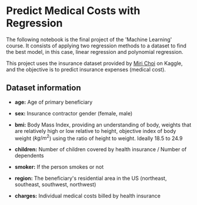 # **Predict Medical Costs with Regression**

The following notebook is the final project of the 'Machine Learning' course. It consists of applying two regression methods to a dataset to find the best model, in this case, linear regression and polynomial regression. 

This project uses the insurance dataset provided by [Miri Choi](https://www.kaggle.com/datasets/mirichoi0218/insurance/data) on Kaggle, and the objective is to predict insurance expenses (medical cost).

## Dataset information

* **age:** Age of primary beneficiary

* **sex:** Insurance contractor gender (female, male)

* **bmi:** Body Mass Index, providing an understanding of body, weights that are relatively high or low relative to height, objective index of body weight ($kg / m^2$) using the ratio of height to weight. Ideally 18.5 to 24.9

* **children:** Number of children covered by health insurance / Number of dependents

* **smoker:** If the person smokes or not

* **region:** The beneficiary's residential area in the US (northeast, southeast, southwest, northwest)

* **charges:** Individual medical costs billed by health insurance